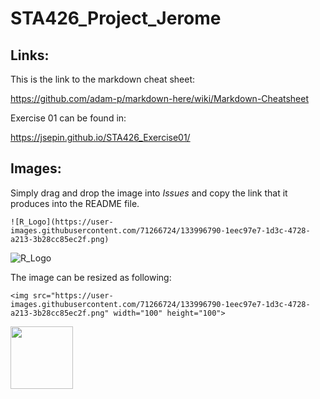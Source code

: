 # STA426_Project_Jerome

## Links: 
This is the link to the markdown cheat sheet:

https://github.com/adam-p/markdown-here/wiki/Markdown-Cheatsheet

Exercise 01 can be found in:

https://jsepin.github.io/STA426_Exercise01/

## Images:
Simply drag and drop the image into *Issues* and copy the link that it produces into the README file.
```
![R_Logo](https://user-images.githubusercontent.com/71266724/133996790-1eec97e7-1d3c-4728-a213-3b28cc85ec2f.png)
```

![R_Logo](https://user-images.githubusercontent.com/71266724/133996790-1eec97e7-1d3c-4728-a213-3b28cc85ec2f.png)

The image can be resized as following:
```
<img src="https://user-images.githubusercontent.com/71266724/133996790-1eec97e7-1d3c-4728-a213-3b28cc85ec2f.png" width="100" height="100">
```

<img src="https://user-images.githubusercontent.com/71266724/133996790-1eec97e7-1d3c-4728-a213-3b28cc85ec2f.png" width="100" height="100">
